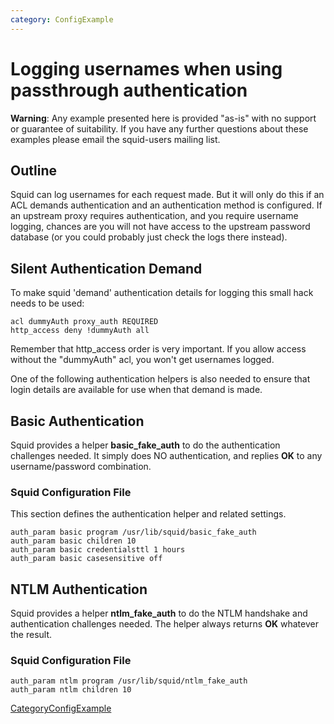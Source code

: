```yaml
---
category: ConfigExample
---
```

# Logging usernames when using passthrough authentication

**Warning**: Any example presented here is provided "as-is" with no
support or guarantee of suitability. If you have any further questions
about these examples please email the squid-users mailing list.

## Outline

Squid can log usernames for each request made. But it will only do this
if an ACL demands authentication and an authentication method is
configured. If an upstream proxy requires authentication, and you
require username logging, chances are you will not have access to the
upstream password database (or you could probably just check the logs
there instead).

## Silent Authentication Demand

To make squid 'demand' authentication details for logging this small
hack needs to be used:

    acl dummyAuth proxy_auth REQUIRED
    http_access deny !dummyAuth all

Remember that http\_access order is very important. If you allow access
without the "dummyAuth" acl, you won't get usernames logged.

One of the following authentication helpers is also needed to ensure
that login details are available for use when that demand is made.

## Basic Authentication

Squid provides a helper **basic\_fake\_auth** to do the authentication
challenges needed. It simply does NO authentication, and replies **OK**
to any username/password combination.

### Squid Configuration File

This section defines the authentication helper and related settings.

    auth_param basic program /usr/lib/squid/basic_fake_auth
    auth_param basic children 10
    auth_param basic credentialsttl 1 hours
    auth_param basic casesensitive off

## NTLM Authentication

Squid provides a helper **ntlm\_fake\_auth** to do the NTLM handshake
and authentication challenges needed. The helper always returns **OK**
whatever the result.

### Squid Configuration File

    auth_param ntlm program /usr/lib/squid/ntlm_fake_auth
    auth_param ntlm children 10

[CategoryConfigExample](/CategoryConfigExample)
